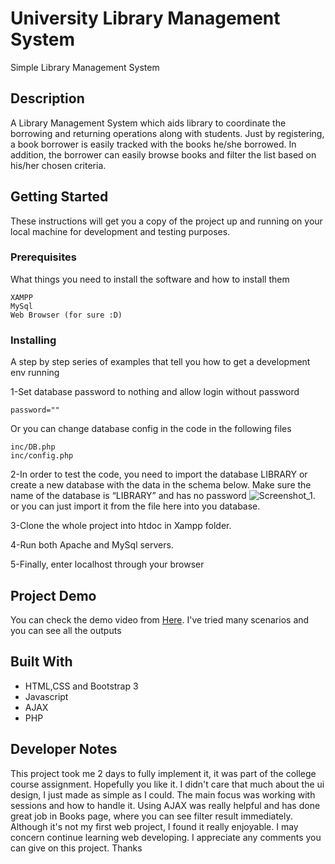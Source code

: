 # University Library Management System

Simple Library Management System

## Description
A Library Management System which aids library to coordinate the borrowing and returning operations along with students. Just by registering, a book borrower is easily tracked with the books he/she borrowed. In addition, the borrower can easily browse books and filter the list based on his/her chosen criteria.

## Getting Started

These instructions will get you a copy of the project up and running on your local machine for development and testing purposes.

### Prerequisites

What things you need to install the software and how to install them

```
XAMPP
MySql
Web Browser (for sure :D)
```

### Installing

A step by step series of examples that tell you how to get a development env running

1-Set database password to nothing and allow login without password
```
password=""
```
Or you can change database config in the code in the following files
```
inc/DB.php
inc/config.php
```
2-In order to test the code, you need to import the database LIBRARY or create a new database with the data in the schema below. Make sure the name of the database is “LIBRARY” and has no password 
![Screenshot_1](https://user-images.githubusercontent.com/51229687/85100673-02359980-b201-11ea-8173-c162dea1ff3b.png).
or you can just import it from the file here into you database.

3-Clone the whole project into htdoc in Xampp folder.

4-Run both Apache and MySql servers.

5-Finally, enter localhost through your browser
## Project Demo

You can check the demo video from [Here](https://youtu.be/oad4JhejyQc). I've tried many scenarios and you can see all the outputs



## Built With
* HTML,CSS and Bootstrap 3
* Javascript 
* AJAX
* PHP

## Developer Notes

This project took me 2 days to fully implement it, it was part of the college course assignment.
Hopefully you like it.
I didn't care that much about the ui design, I just made as simple as I could. The main focus was working with sessions and how to handle it.
Using AJAX was really helpful and has done great job in Books page, where you can see filter result immediately.
Although it's not my first web project, I found it really enjoyable. I may concern continue learning web developing.
I appreciate any comments you can give on this project.
Thanks
